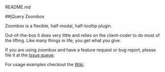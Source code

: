 README.md

##jQuery Zoombox

Zoombox is a flexible, half-modal, half-tooltip plugin.

Out-of-the-box it does very little and relies on the client-coder to do most of the lifting. Like many things in life, you get what you give.

If you are using zoombox and have a feature request or bug report, please file it at the [Issue queue](https://github.com/legworkstudio/jquery-zoombox/issues).

For usage examples checkout the [Wiki](https://github.com/legworkstudio/jquery-zoombox/wiki).
